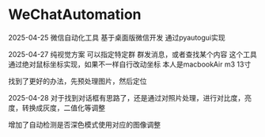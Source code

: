 # WeChatAutomation
2025-04-25 
微信自动化工具 基于桌面版微信开发
通过pyautogui实现

2025-04-27
纯视觉方案
可以指定特定群 群发消息，或者查找某个内容
这个工具通过绝对鼠标坐标实现，如果不一样自行改动坐标
本人是macbookAir m3 13寸

找到了更好的办法，先预处理图片，然后定位

2025-04-28 
对于找到对话框有思路了，还是通过对照片处理，进行对比度，亮度，转换成灰度，二值化等调整

增加了自动检测是否深色模式使用对应的图像调整